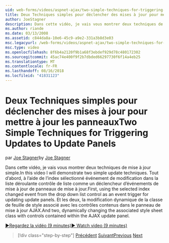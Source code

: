 ```yaml
---
uid: web-forms/videos/aspnet-ajax/two-simple-techniques-for-triggering-updates-to-update-panels
title: Deux Techniques simples pour déclencher des mises à jour pour mettre à jour les panneaux | Microsoft Docs
author: JoeStagner
description: Dans cette vidéo, je vais vous montrer deux techniques de mise à jour simple. Tout d’abord, à l’aide de l’index sélectionné événement de modification dans la liste déroulante contrôle de liste comme un trigonométrie événement...
ms.author: riande
ms.date: 03/13/2008
ms.assetid: c844da8a-10e6-45c9-a9e2-331a3b8d3e03
msc.legacyurl: /web-forms/videos/aspnet-ajax/two-simple-techniques-for-triggering-updates-to-update-panels
msc.type: video
ms.openlocfilehash: 8f6b4a2120f9b1a68f3ebdef929d78c480172302
ms.sourcegitcommit: 45ac74e400f9f2b7dbded66297730f6f14a4eb25
ms.translationtype: MT
ms.contentlocale: fr-FR
ms.lasthandoff: 08/16/2018
ms.locfileid: "41831123"
---
```

<a name="two-simple-techniques-for-triggering-updates-to-update-panels"></a><span data-ttu-id="478c2-104">Deux Techniques simples pour déclencher des mises à jour pour mettre à jour les panneaux</span><span class="sxs-lookup"><span data-stu-id="478c2-104">Two Simple Techniques for Triggering Updates to Update Panels</span></span>
====================
<span data-ttu-id="478c2-105">par [Joe Stagner](https://github.com/JoeStagner)</span><span class="sxs-lookup"><span data-stu-id="478c2-105">by [Joe Stagner](https://github.com/JoeStagner)</span></span>

<span data-ttu-id="478c2-106">Dans cette vidéo, je vais vous montrer deux techniques de mise à jour simple.</span><span class="sxs-lookup"><span data-stu-id="478c2-106">In this video I will demonstrate two simple update techniques.</span></span> <span data-ttu-id="478c2-107">Tout d’abord, à l’aide de l’index sélectionné événement de modification dans la liste déroulante contrôle de liste comme un déclencheur d’événements de mise à jour de panneaux de mise à jour.</span><span class="sxs-lookup"><span data-stu-id="478c2-107">First, using the selected index changed event from the drop down list control as an event trigger for updating update panels.</span></span> <span data-ttu-id="478c2-108">Et les deux, la modification dynamique de la classe de feuille de style associé avec les contrôles contenus dans le panneau de mise à jour AJAX.</span><span class="sxs-lookup"><span data-stu-id="478c2-108">And two, dynamically changing the associated style sheet class with controls contained within the AJAX update panel.</span></span>

[<span data-ttu-id="478c2-109">&#9654;Regardez la vidéo (9 minutes)</span><span class="sxs-lookup"><span data-stu-id="478c2-109">&#9654; Watch video (9 minutes)</span></span>](https://channel9.msdn.com/Blogs/ASP-NET-Site-Videos/two-simple-techniques-for-triggering-updates-to-update-panels)

> [!div class="step-by-step"]
> <span data-ttu-id="478c2-110">[Précédent](how-do-i-retrieve-values-from-server-side-ajax-controls.md)
> [Suivant](use-aspnet-ajax-cascading-drop-down-control-to-access-a-database.md)</span><span class="sxs-lookup"><span data-stu-id="478c2-110">[Previous](how-do-i-retrieve-values-from-server-side-ajax-controls.md)
[Next](use-aspnet-ajax-cascading-drop-down-control-to-access-a-database.md)</span></span>
